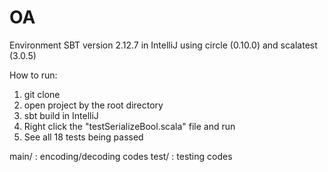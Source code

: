 # OA

Environment
SBT version 2.12.7 in IntelliJ
using circle (0.10.0) and scalatest (3.0.5) 


How to run:
1. git clone
2. open project by the root directory
3. sbt build in IntelliJ
4. Right click the "testSerializeBool.scala" file and run
5. See all 18 tests being passed


main/ : encoding/decoding codes
test/ : testing codes
